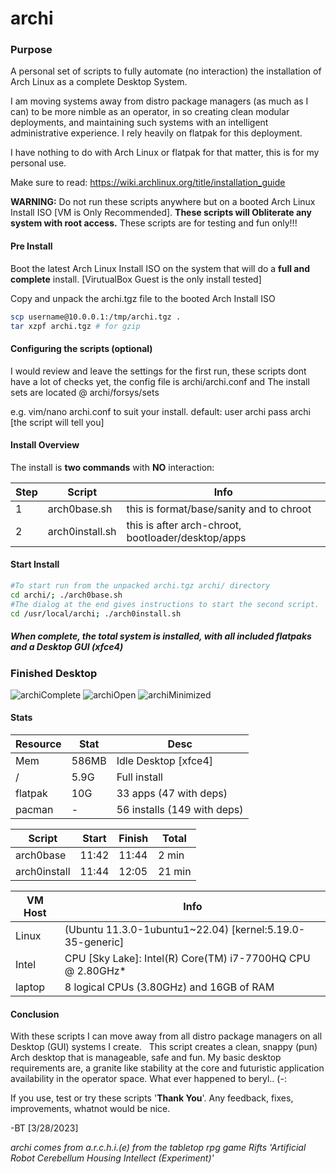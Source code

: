 # archi
### Purpose
A personal set of scripts to fully automate (no interaction) the installation of Arch Linux as a complete Desktop System. 

I am moving systems away from distro package managers (as much as I can) to be more nimble as an operator, in so creating clean modular deployments, and maintaining such systems with an intelligent administrative experience. I rely heavily on flatpak for this deployment.

I have nothing to do with Arch Linux or flatpak for that matter, this is for my personal use.

Make sure to read: https://wiki.archlinux.org/title/installation_guide 

**WARNING:** Do not run these scripts anywhere but on a booted Arch Linux Install ISO [VM is Only Recommended].  **These scripts will Obliterate any system with root access.**  These scripts are for testing and fun only!!!
#### Pre Install
Boot the latest Arch Linux Install ISO on the system that will do a **full and complete** install. [VirutualBox Guest is the only install tested] 

Copy and unpack the archi.tgz file to the booted Arch Install ISO  
```sh
scp username@10.0.0.1:/tmp/archi.tgz .
tar xzpf archi.tgz # for gzip
```
#### Configuring the scripts (optional)
I would review and leave the settings for the first run, these scripts dont have a lot of checks yet, the config file is archi/archi.conf and The install sets are located @ archi/forsys/sets 

e.g. vim/nano archi.conf to suit your install. default: user archi pass archi [the script will tell you]

#### Install Overview
The install is **two commands** with **NO** interaction:

|Step  | Script | Info                                                             |
| ---- | ------ | ----                                                             |
| 1    | arch0base.sh    | this is format/base/sanity and to chroot                |
| 2    | arch0install.sh | this is after arch-chroot, bootloader/desktop/apps      |

#### Start Install
```sh
#To start run from the unpacked archi.tgz archi/ directory
cd archi/; ./arch0base.sh
#The dialog at the end gives instructions to start the second script.
cd /usr/local/archi; ./arch0install.sh 
```
##### When complete, the total system is installed, with all included flatpaks and a Desktop GUI (xfce4)

### Finished Desktop
![archiComplete](https://user-images.githubusercontent.com/20193396/229312252-cf00e46d-e456-4ba9-ada8-c11ac1826290.png)
![archiOpen](https://user-images.githubusercontent.com/20193396/229312258-fdd0f36c-873a-4eca-922b-9f1a25629af1.png)
![archiMinimized](https://user-images.githubusercontent.com/20193396/229314436-9343d304-1261-4e01-8cd6-261193597ff4.png)

#### Stats
|Resource     | Stat | Desc                         |
| ----        | ---- | ----------------             |
| Mem         | 586MB| Idle Desktop [xfce4]         |
| /           | 5.9G | Full install                 |
| flatpak     | 10G  | 33 apps     (47 with deps)   |
| pacman      | -    | 56 installs (149 with deps)  |


|Script        | Start | Finish | Total  |
| ---          | ----  | ---    | -----  |
| arch0base    | 11:42 | 11:44  |  2 min |
| arch0install | 11:44 | 12:05  | 21 min |


|VM Host | Info                                                           | 
| ---    | -----------------------                                        |
|Linux   | (Ubuntu 11.3.0-1ubuntu1~22.04) [kernel:5.19.0-35-generic]      |
|Intel   | CPU [Sky Lake]: Intel(R) Core(TM) i7-7700HQ CPU @ 2.80GHz*     |
|laptop  | 8 logical CPUs (3.80GHz) and 16GB of RAM                       |

#### Conclusion

With these scripts I can move away from all distro package managers on all Desktop (GUI) systems I create.   
This script creates a clean, snappy (pun) Arch desktop that is manageable, safe and fun. 
My basic desktop requirements are, a granite like stability at the core and futuristic application availability in the operator space.
What ever happened to beryl.. (-:

If you use, test or try these scripts '**Thank You**'. Any feedback, fixes, improvements, whatnot would be nice. 

-BT [3/28/2023]

*archi comes from a.r.c.h.i.(e) from the tabletop rpg game Rifts 'Artificial Robot Cerebellum Housing Intellect (Experiment)'*
